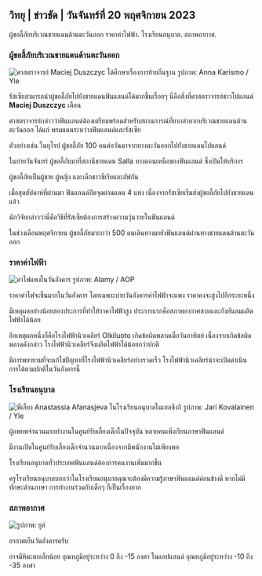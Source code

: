 ## วิทยุ \| ข่าวชัด \| วันจันทร์ที่ 20 พฤศจิกายน 2023

ผู้ขอลี้ภัยบริเวณชายแดนด้านตะวันออก ราคาค่าไฟฟ้า. โรงเรียนอนุบาล. สภาพอากาศ.

### ผู้ขอลี้ภัยบริเวณชายแดนด้านตะวันออก

![ศาสตราจารย์ Maciej Duszczyc ได้ศึกษาเรื่องการย้ายถิ่นฐาน รูปภาพ: Anna Karismo / Yle](https://images.cdn.yle.fi/image/upload/c_crop,h_2268,w_4028,x_0,y_0/ar_1.777777777777777,c_fill,g_faces,h_675,w_1200/dpr_1.0/q_auto:eco/f_auto/fl_lossy/v1700423531/39-1203119655a67178e33b)

รัสเซียสามารถนำผู้ขอลี้ภัยไปยังชายแดนฟินแลนด์ได้มากขึ้นเรื่อยๆ นี่คือสิ่งที่ศาสตราจารย์ชาวโปแลนด์ **Maciej Duszczyc** เตือน

ศาสตราจารย์กล่าวว่าฟินแลนด์ต้องเตรียมพร้อมสำหรับสถานการณ์ที่ยากลำบากบริเวณชายแดนด้านตะวันออก ได้แก่ พรมแดนระหว่างฟินแลนด์และรัสเซีย

ตัวอย่างเช่น ในยุโรป ผู้ขอลี้ภัย 100 คนต่อวันมาจากทางตะวันออกไปยังชายแดนโปแลนด์

ในบ่ายวันจันทร์ ผู้ขอลี้ภัยมาที่สถานีชายแดน Salla ทางตอนเหนือของฟินแลนด์ ซึ่งเปิดให้บริการ

ผู้ขอลี้ภัยเป็นผู้ชาย ผู้หญิง และเด็กชาวซีเรียและอัฟกัน

เมื่อสุดสัปดาห์ที่ผ่านมา ฟินแลนด์ปิดจุดผ่านแดน 4 แห่ง เนื่องจากรัสเซียเริ่มส่งผู้ขอลี้ภัยไปยังชายแดนแล้ว

นักวิจัยกล่าวว่านี่คือวิธีที่รัสเซียต้องการสร้างความวุ่นวายในฟินแลนด์

ในช่วงเดือนพฤศจิกายน ผู้ขอลี้ภัยมากกว่า 500 คนเดินทางมายังฟินแลนด์ผ่านทางชายแดนด้านตะวันออก

### ราคาค่าไฟฟ้า

![ค่าไฟแพงในวันอังคาร รูปภาพ: Alamy / AOP](https://images.cdn.yle.fi/image/upload/c_crop,h_3375,w_6000,x_0,y_467/ar_1.777777777777777,c_fill,g_faces,h_675,w_1200/dpr_1.0/q_auto:eco/f_auto/fl_lossy/v1691842960/39-106121063c8f48238bcf)

ราคาค่าไฟจะขึ้นมากในวันอังคาร โดยเฉพาะบ่ายวันอังคารค่าไฟฟ้าจะแพง ราคาคงจะสูงไปอีกระยะหนึ่ง

มีเหตุผลอย่างน้อยสองประการที่ทำให้ราคาไฟฟ้าสูง ประการแรกคือสภาพอากาศสงบและกังหันลมผลิตไฟฟ้าได้น้อย

อีกเหตุผลหนึ่งก็คือโรงไฟฟ้านิวเคลียร์ Olkiluoto เกิดข้อผิดพลาดเมื่อวันอาทิตย์ เนื่องจากเกิดข้อผิดพลาดดังกล่าว โรงไฟฟ้านิวเคลียร์จึงผลิตไฟฟ้าได้น้อยกว่าปกติ

มีการพยายามที่จะแก้ไขปัญหาที่โรงไฟฟ้านิวเคลียร์อย่างรวดเร็ว โรงไฟฟ้านิวเคลียร์น่าจะเปิดดำเนินการได้ตามปกติในวันอังคารนี้

### โรงเรียนอนุบาล

![พี่เลี้ยง Anastassia Afanasjeva ในโรงเรียนอนุบาลในเฮลซิงกิ รูปภาพ: Jari Kovalainen / Yle](https://images.cdn.yle.fi/image/upload/c_crop,h_3375,w_6000,x_0,y_134/ar_1.7777777777777777,c_fill,g_faces,h_675,w_1200/dpr_1.0/q_auto:eco/f_auto/fl_lossy/v1700133967/39-12015336555f596ca4eb)

ผู้อพยพจำนวนมากทำงานในศูนย์รับเลี้ยงเด็กในปัจจุบัน หลายคนเพิ่งเรียนภาษาฟินแลนด์

มีงานเปิดในศูนย์รับเลี้ยงเด็กจำนวนมากเนื่องจากมีพนักงานไม่เพียงพอ

โรงเรียนอนุบาลทั่วประเทศฟินแลนด์ต้องการคนงานเพิ่มมากขึ้น

ครูโรงเรียนอนุบาลบอกว่าในโรงเรียนอนุบาลคุณจะต้องมีความรู้ภาษาฟินแลนด์ค่อนข้างดี หากไม่มีทักษะด้านภาษา การทำงานร่วมกับเด็กๆ ก็เป็นเรื่องยาก

### สภาพอากาศ

![ รูปภาพ: ยูล์](https://images.cdn.yle.fi/image/upload/c_crop,h_1080,w_1919,x_0,y_0/ar_1.7777777777777777,c_fill,g_faces,h_675,w_1200/dpr_1.0/q_auto:eco/f_auto/fl_lossy/v1700492173/39-1203681655b7364e6c83)

อากาศเย็นวันอังคารครับ

อาจมีหิมะตกเล็กน้อย อุณหภูมิอยู่ระหว่าง 0 ถึง -15 องศา ในแลปแลนด์ อุณหภูมิอยู่ระหว่าง -10 ถึง -35 องศา
